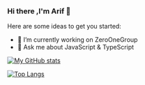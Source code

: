 ### Hi there ,**I'm Arif** 👋


Here are some ideas to get you started:

- 🔭 I’m currently working on ZeroOneGroup
- 💬 Ask me about JavaScript & TypeScript

[![My GitHub stats](https://github-readme-stats.vercel.app/api?username=arifwidianto08&count_private=true&show_icons=true&theme=dark)](https://github.com/anuraghazra/github-readme-stats)

[![Top Langs](https://github-readme-stats.vercel.app/api/top-langs/?username=arifwidianto08&layout=compact&theme=dark)](https://github.com/anuraghazra/github-readme-stats)

